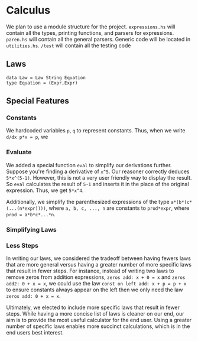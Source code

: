 # Calculus

We plan to use a module structure for the project. `expressions.hs` will contain all the types, printing functions, and parsers for expressions. `paren.hs` will contain all the general parsers. Generic code will be located in `utilities.hs`. `/test` will contain all the testing code


## Laws

```
data Law = Law String Equation
type Equation = (Expr,Expr)
```




## Special Features

### Constants

We hardcoded variables ```p```, ```q``` to represent constants. Thus, when we write ```d/dx p*x = p```, we 


### Evaluate

We added a special function ```eval``` to simplify our derivations further. Suppose you're finding a derivative of ```x^5```. Our reasoner correctly deduces ```5*x^(5-1)```. However, this is not a very user friendly way to display the result. So ```eval``` calculates the result of ```5-1``` and inserts it in the place of the original expression. Thus, we get ```5*x^4```.

Additionally, we simplify the parenthesized expressions of the type ```a*(b*(c*(...(n*expr))))```, where ```a, b, c, ..., n``` are constants to ```prod*expr```, where ```prod = a*b*c*...*n```.


### Simplifying Laws





### Less Steps

In writing our laws, we considered the tradeoff between having fewers laws that are more general versus having a greater number of more specific laws that result in fewer steps. For instance, instead of writing two laws to remove zeros from addition expressions, `zeros add: x + 0 = x` and `zeros add2: 0 + x = x`, we could use the law `const on left add: x + p = p + x` to ensure constants always appear on the left then we only need the law `zeros add: 0 + x = x`.

Ultimately, we elected to include more specific laws that result in fewer steps. While having a more concise list of laws is cleaner on our end, our aim is to provide the most useful calculator for the end user. Using a greater number of specific laws enables more succinct calculations, which is in the end users best interest.

